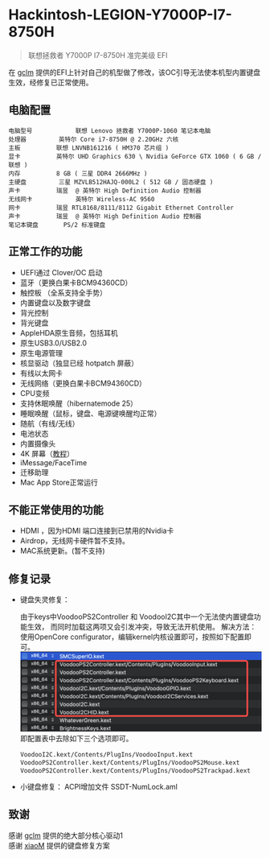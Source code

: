 # Hackintosh-LEGION-Y7000P-I7-8750H  
> 联想拯救者 Y7000P I7-8750H 准完美级 EFI

在 [gclm](https://github.com/gclm/Hackintosh-LEGION-Y7000P-I7-9750H) 提供的EFI上针对自己的机型做了修改，该OC引导无法使本机型内置键盘生效，经修复已正常使用。 


## 电脑配置

```
电脑型号			联想 Lenovo 拯救者 Y7000P-1060 笔记本电脑
处理器			英特尔 Core i7-8750H @ 2.20GHz 六核
主板			联想 LNVNB161216 ( HM370 芯片组 )
显卡			英特尔 UHD Graphics 630 \ Nvidia GeForce GTX 1060 ( 6 GB / 联想 )
内存			8 GB ( 三星 DDR4 2666MHz )
主硬盘			三星 MZVLB512HAJQ-000L2 ( 512 GB / 固态硬盘 )
声卡			瑞昱  @ 英特尔 High Definition Audio 控制器
无线网卡			英特尔 Wireless-AC 9560
网卡			瑞昱 RTL8168/8111/8112 Gigabit Ethernet Controller
声卡			瑞昱  @ 英特尔 High Definition Audio 控制器
笔记本键盘		PS/2 标准键盘
```

## 正常工作的功能
- UEFI通过 Clover/OC 启动
- 蓝牙（更换白果卡BCM94360CD）
- 触控板 （全系支持全手势）
- 内置键盘以及数字键盘
- 背光控制
- 背光键盘
- AppleHDA原生音频，包括耳机
- 原生USB3.0/USB2.0 
- 原生电源管理
- 核显驱动（独显已经 hotpatch 屏蔽）
- 有线以太网卡
- 无线网络（更换白果卡BCM94360CD）
- CPU变频
- 支持休眠唤醒（hibernatemode 25）
- 睡眠唤醒（鼠标，键盘、电源键唤醒均正常）
- 随航（有线/无线）
- 电池状态
- 内置摄像头
- 4K 屏幕（[教程](https://github.com/xiaoMGitHub/LEGION_Y7000Series_Hackintosh/tree/master/4K_Display_Config)）
- iMessage/FaceTime
- 迁移助理
- Mac App Store正常运行

## 不能正常使用的功能
- HDMI ，因为HDMI 端口连接到已禁用的Nvidia卡
- Airdrop，无线网卡硬件暂不支持。
- MAC系统更新。(暂不支持)



## 修复记录
- 键盘失灵修复：

	由于keys中VoodooPS2Controller 和 VoodooI2C其中一个无法使内置键盘功能生效， 而同时加载这两项又会引发冲突，导致无法开机使用。
  	解决方法：使用OpenCore configurator，编辑kernel内核设置即可，按照如下配置即可。
	![image](image/voodoo.png)
  	即配置表中去除如下三个选项即可。
  ```
  VoodooI2C.kext/Contents/PlugIns/VoodooInput.kext
  VoodooPS2Controller.kext/Contents/PlugIns/VoodooPS2Mouse.kext
  VoodooPS2Controller.kext/Contents/PlugIns/VoodooPS2Trackpad.kext
  ```
- 小键盘修复：
	ACPI增加文件 SSDT-NumLock.aml


## 致谢

感谢 [gclm](https://github.com/gclm/Hackintosh-LEGION-Y7000P-I7-9750H) 提供的绝大部分核心驱动1  
感谢 [xiaoM](https://github.com/xiaoMGitHub/LEGION_Y7000Series_Hackintosh/releases) 提供的键盘修复方案

